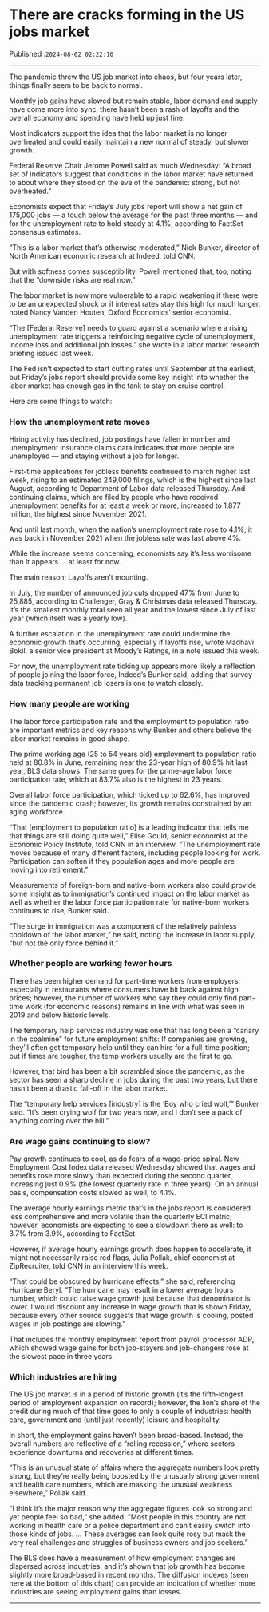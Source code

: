 # There are cracks forming in the US jobs market

Published :`2024-08-02 02:22:10`

---

The pandemic threw the US job market into chaos, but four years later, things finally seem to be back to normal.

Monthly job gains have slowed but remain stable, labor demand and supply have come more into sync, there hasn’t been a rash of layoffs and the overall economy and spending have held up just fine.

Most indicators support the idea that the labor market is no longer overheated and could easily maintain a new normal of steady, but slower growth.

Federal Reserve Chair Jerome Powell said as much Wednesday: “A broad set of indicators suggest that conditions in the labor market have returned to about where they stood on the eve of the pandemic: strong, but not overheated.”

Economists expect that Friday’s July jobs report will show a net gain of 175,000 jobs — a touch below the average for the past three months — and for the unemployment rate to hold steady at 4.1%, according to FactSet consensus estimates.

“This is a labor market that’s otherwise moderated,” Nick Bunker, director of North American economic research at Indeed, told CNN.

But with softness comes susceptibility. Powell mentioned that, too, noting that the “downside risks are real now.”

The labor market is now more vulnerable to a rapid weakening if there were to be an unexpected shock or if interest rates stay this high for much longer, noted Nancy Vanden Houten, Oxford Economics’ senior economist.

“The [Federal Reserve] needs to guard against a scenario where a rising unemployment rate triggers a reinforcing negative cycle of unemployment, income loss and additional job losses,” she wrote in a labor market research briefing issued last week.

The Fed isn’t expected to start cutting rates until September at the earliest, but Friday’s jobs report should provide some key insight into whether the labor market has enough gas in the tank to stay on cruise control.

Here are some things to watch:

### How the unemployment rate moves

Hiring activity has declined, job postings have fallen in number and unemployment insurance claims data indicates that more people are unemployed — and staying without a job for longer.

First-time applications for jobless benefits continued to march higher last week, rising to an estimated 249,000 filings, which is the highest since last August, according to Department of Labor data released Thursday. And continuing claims, which are filed by people who have received unemployment benefits for at least a week or more, increased to 1.877 million, the highest since November 2021.

And until last month, when the nation’s unemployment rate rose to 4.1%, it was back in November 2021 when the jobless rate was last above 4%.

While the increase seems concerning, economists say it’s less worrisome than it appears … at least for now.

The main reason: Layoffs aren’t mounting.

In July, the number of announced job cuts dropped 47% from June to 25,885, according to Challenger, Gray & Christmas data released Thursday. It’s the smallest monthly total seen all year and the lowest since July of last year (which itself was a yearly low).

A further escalation in the unemployment rate could undermine the economic growth that’s occurring, especially if layoffs rise, wrote Madhavi Bokil, a senior vice president at Moody’s Ratings, in a note issued this week.

For now, the unemployment rate ticking up appears more likely a reflection of people joining the labor force, Indeed’s Bunker said, adding that survey data tracking permanent job losers is one to watch closely.

### How many people are working

The labor force participation rate and the employment to population ratio are important metrics and key reasons why Bunker and others believe the labor market remains in good shape.

The prime working age (25 to 54 years old) employment to population ratio held at 80.8% in June, remaining near the 23-year high of 80.9% hit last year, BLS data shows. The same goes for the prime-age labor force participation rate, which at 83.7% also is the highest in 23 years.

Overall labor force participation, which ticked up to 62.6%, has improved since the pandemic crash; however, its growth remains constrained by an aging workforce.

“That [employment to population ratio] is a leading indicator that tells me that things are still doing quite well,” Elise Gould, senior economist at the Economic Policy Institute, told CNN in an interview. “The unemployment rate moves because of many different factors, including people looking for work. Participation can soften if they population ages and more people are moving into retirement.”

Measurements of foreign-born and native-born workers also could provide some insight as to immigration’s continued impact on the labor market as well as whether the labor force participation rate for native-born workers continues to rise, Bunker said.

“The surge in immigration was a component of the relatively painless cooldown of the labor market,” he said, noting the increase in labor supply, “but not the only force behind it.”

### Whether people are working fewer hours

There has been higher demand for part-time workers from employers, especially in restaurants where consumers have bit back against high prices; however, the number of workers who say they could only find part-time work (for economic reasons) remains in line with what was seen in 2019 and below historic levels.

The temporary help services industry was one that has long been a “canary in the coalmine” for future employment shifts: If companies are growing, they’ll often get temporary help until they can hire for a full-time position; but if times are tougher, the temp workers usually are the first to go.

However, that bird has been a bit scrambled since the pandemic, as the sector has seen a sharp decline in jobs during the past two years, but there hasn’t been a drastic fall-off in the labor market.

The “temporary help services [industry] is the ‘Boy who cried wolf,’” Bunker said. “It’s been crying wolf for two years now, and I don’t see a pack of anything coming over the hill.”

### Are wage gains continuing to slow?

Pay growth continues to cool, as do fears of a wage-price spiral. New Employment Cost Index data released Wednesday showed that wages and benefits rose more slowly than expected during the second quarter, increasing just 0.9% (the lowest quarterly rate in three years). On an annual basis, compensation costs slowed as well, to 4.1%.

The average hourly earnings metric that’s in the jobs report is considered less comprehensive and more volatile than the quarterly ECI metric; however, economists are expecting to see a slowdown there as well: to 3.7% from 3.9%, according to FactSet.

However, if average hourly earnings growth does happen to accelerate, it might not necessarily raise red flags, Julia Pollak, chief economist at ZipRecruiter, told CNN in an interview this week.

“That could be obscured by hurricane effects,” she said, referencing Hurricane Beryl. “The hurricane may result in a lower average hours number, which could raise wage growth just because that denominator is lower. I would discount any increase in wage growth that is shown Friday, because every other source suggests that wage growth is cooling, posted wages in job postings are slowing.”

That includes the monthly employment report from payroll processor ADP, which showed wage gains for both job-stayers and job-changers rose at the slowest pace in three years.

### Which industries are hiring

The US job market is in a period of historic growth (it’s the fifth-longest period of employment expansion on record); however, the lion’s share of the credit during much of that time goes to only a couple of industries: health care, government and (until just recently) leisure and hospitality.

In short, the employment gains haven’t been broad-based. Instead, the overall numbers are reflective of a “rolling recession,” where sectors experience downturns and recoveries at different times.

“This is an unusual state of affairs where the aggregate numbers look pretty strong, but they’re really being boosted by the unusually strong government and health care numbers, which are masking the unusual weakness elsewhere,” Pollak said.

“I think it’s the major reason why the aggregate figures look so strong and yet people feel so bad,” she added. “Most people in this country are not working in health care or a police department and can’t easily switch into those kinds of jobs. … These averages can look quite rosy but mask the very real challenges and struggles of business owners and job seekers.”

The BLS does have a measurement of how employment changes are dispersed across industries, and it’s shown that job growth has become slightly more broad-based in recent months. The diffusion indexes (seen here at the bottom of this chart) can provide an indication of whether more industries are seeing employment gains than losses.

---

